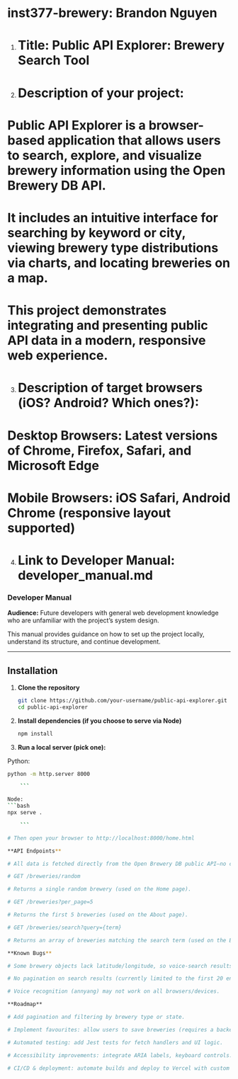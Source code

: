 # inst377-brewery: Brandon Nguyen

1. # Title: Public API Explorer: Brewery Search Tool

2. # Description of your project:

# Public API Explorer is a browser-based application that allows users to search, explore, and visualize brewery information using the Open Brewery DB API.

# It includes an intuitive interface for searching by keyword or city, viewing brewery type distributions via charts, and locating breweries on a map.

# This project demonstrates integrating and presenting public API data in a modern, responsive web experience.

3. # Description of target browsers (iOS? Android? Which ones?):

# Desktop Browsers: Latest versions of Chrome, Firefox, Safari, and Microsoft Edge

# Mobile Browsers: iOS Safari, Android Chrome (responsive layout supported)

4. # Link to Developer Manual: developer_manual.md

### Developer Manual

**Audience:** Future developers with general web development knowledge who are unfamiliar with the project’s system design.

This manual provides guidance on how to set up the project locally, understand its structure, and continue development.

---

## Installation

1. **Clone the repository**

   ```bash
   git clone https://github.com/your-username/public-api-explorer.git
   cd public-api-explorer

   ```

2. **Install dependencies (if you choose to serve via Node)**

   ```bash
   npm install

   ```

3. **Run a local server (pick one):**

Python:
```bash
python -m http.server 8000

    ```

Node:
```bash
npx serve .

    ```

# Then open your browser to http://localhost:8000/home.html

**API Endpoints**

# All data is fetched directly from the Open Brewery DB public API—no custom backend.

# GET /breweries/random

# Returns a single random brewery (used on the Home page).

# GET /breweries?per_page=5

# Returns the first 5 breweries (used on the About page).

# GET /breweries/search?query={term}

# Returns an array of breweries matching the search term (used on the Breweries page).

**Known Bugs**

# Some brewery objects lack latitude/longitude, so voice-search results without coords cannot be mapped.

# No pagination on search results (currently limited to the first 20 entries).

# Voice recognition (annyang) may not work on all browsers/devices.

**Roadmap**

# Add pagination and filtering by brewery type or state.

# Implement favourites: allow users to save breweries (requires a backend).

# Automated testing: add Jest tests for fetch handlers and UI logic.

# Accessibility improvements: integrate ARIA labels, keyboard controls.

# CI/CD & deployment: automate builds and deploy to Vercel with custom domain.
